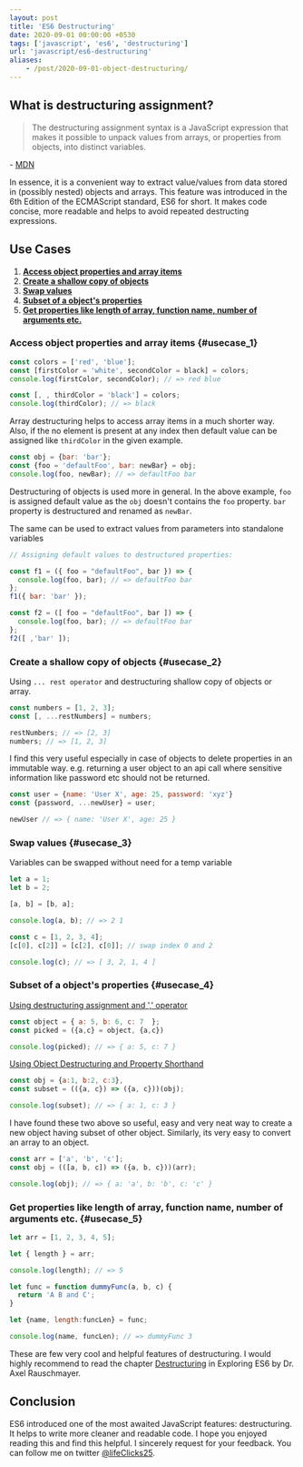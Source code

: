 ```yaml
---
layout: post
title: 'ES6 Destructuring'
date: 2020-09-01 00:00:00 +0530
tags: ['javascript', 'es6', 'destructuring']
url: 'javascript/es6-destructuring'
aliases:
    - /post/2020-09-01-object-destructuring/
---
```


## **What is destructuring assignment?**

> The destructuring assignment syntax is a JavaScript expression that makes it possible to unpack values from arrays, or properties from objects, into distinct variables.

*-* [MDN](https://developer.mozilla.org/en-US/docs/Web/JavaScript/Reference/Operators/Destructuring_assignment)

In essence, it is a convenient way to extract value/values from data stored in (possibly nested) objects and arrays. This feature was introduced in the 6th Edition of the ECMAScript standard, ES6 for short. It makes code concise, more readable and helps to avoid repeated destructing expressions.

## Use Cases

1. [**Access object properties and array items**](#usecase_1)
2. [**Create a shallow copy of objects**](#usecase_2)
3. [**Swap values**](#usecase_3)
4. [**Subset of a object's properties**](#usecase_4)
5. [**Get properties like length of array, function name, number of arguments etc.**](#usecase_5)

### **Access object properties and array items** {#usecase_1}

```javascript
const colors = ['red', 'blue'];
const [firstColor = 'white', secondColor = black] = colors;
console.log(firstColor, secondColor); // => red blue

const [, , thirdColor = 'black'] = colors;
console.log(thirdColor); // => black
```
Array destructuring helps to access array items in a much shorter way. Also, if the no element is present at any index then default value can be assigned like `thirdColor` in the given example.



```javascript
const obj = {bar: 'bar'};
const {foo = 'defaultFoo', bar: newBar} = obj;
console.log(foo, newBar); // => defaultFoo bar
```
Destructuring of objects is used more in general. In the above example, `foo` is assigned default value as the `obj` doesn't contains the `foo` property. `bar` property is destructured and renamed as `newBar`.

The same can be used to extract values from parameters into standalone variables

```javascript
// Assigning default values to destructured properties:

const f1 = ({ foo = "defaultFoo", bar }) => {
  console.log(foo, bar); // => defaultFoo bar
};
f1({ bar: 'bar' });

const f2 = ([ foo = "defaultFoo", bar ]) => {
  console.log(foo, bar); // => defaultFoo bar
};
f2([ ,'bar' ]);
```

### **Create a shallow copy of objects** {#usecase_2}
Using `... rest operator` and destructuring shallow copy of objects or array.

```javascript
const numbers = [1, 2, 3];
const [, ...restNumbers] = numbers;

restNumbers; // => [2, 3]
numbers; // => [1, 2, 3]
```
I find this very useful especially in case of objects to delete properties in an immutable way. e.g. returning a user object to an api call where sensitive information like password etc should not be returned.

```javascript
const user = {name: 'User X', age: 25, password: 'xyz'}
const {password, ...newUser} = user;

newUser // => { name: 'User X', age: 25 }
```

### **Swap values** {#usecase_3}
Variables can be swapped without need for a temp variable

```javascript
let a = 1;
let b = 2;

[a, b] = [b, a];

console.log(a, b); // => 2 1

const c = [1, 2, 3, 4];
[c[0], c[2]] = [c[2], c[0]]; // swap index 0 and 2

console.log(c); // => [ 3, 2, 1, 4 ]
```

### **Subset of a object's properties** {#usecase_4}

[Using destructuring assignment and ',' operator](https://stackoverflow.com/a/54613019)

```javascript
const object = { a: 5, b: 6, c: 7  };
const picked = ({a,c} = object, {a,c})

console.log(picked); // => { a: 5, c: 7 }
```

[Using Object Destructuring and Property Shorthand](https://stackoverflow.com/a/39333479)

```javascript
const obj = {a:1, b:2, c:3},
const subset = (({a, c}) => ({a, c}))(obj);

console.log(subset); // => { a: 1, c: 3 }
```

I have found these two above so useful, easy and very neat way to create a new object having subset of other object. Similarly, its very easy to convert an array to an object.

```javascript
const arr = ['a', 'b', 'c'];
const obj = (([a, b, c]) => ({a, b, c}))(arr);

console.log(obj); // => { a: 'a', b: 'b', c: 'c' }
``` 

### **Get properties like length of array, function name, number of arguments etc.** {#usecase_5}

```javascript
let arr = [1, 2, 3, 4, 5];

let { length } = arr;

console.log(length); // => 5

let func = function dummyFunc(a, b, c) {
  return 'A B and C';
}

let {name, length:funcLen} = func;

console.log(name, funcLen); // => dummyFunc 3
```

These are few very cool and helpful features of destructuring. I would highly recommend to read the chapter [Destructuring](https://exploringjs.com/es6/ch_destructuring.html) in Exploring ES6 by Dr. Axel Rauschmayer.

## Conclusion

ES6 introduced one of the most awaited JavaScript features: destructuring. It helps to write more cleaner and readable code. I hope you enjoyed reading this and find this helpful. I sincerely request for your feedback. You can follow me on twitter [@lifeClicks25](https://twitter.com/lifeClicks25).

